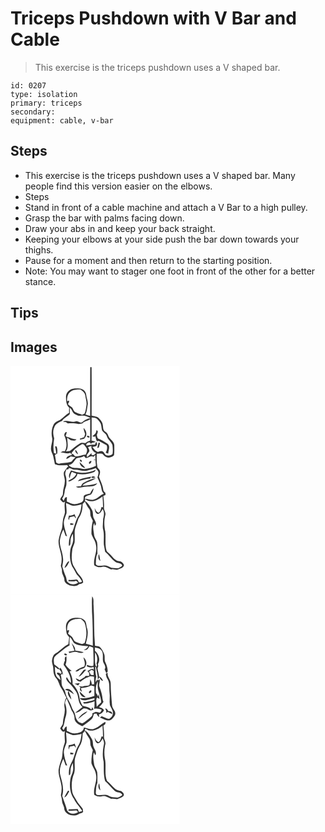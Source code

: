 # Triceps Pushdown with V Bar and Cable
> This exercise is the triceps pushdown uses a V shaped bar.

``` 
id: 0207 
type: isolation 
primary: triceps 
secondary:  
equipment: cable, v-bar 
``` 

## Steps

 - This exercise is the triceps pushdown uses a V shaped bar. Many people find this version easier on the elbows.
 - Steps
 - Stand in front of a cable machine and attach a V Bar to a high pulley.
 - Grasp the bar with palms facing down.
 - Draw your abs in and keep your back straight.
 - Keeping your elbows at your side push the bar down towards your thighs.
 - Pause for a moment and then return to the starting position.
 - Note: You may want to stager one foot in front of the other for a better stance.

## Tips


## Images

<svg width="203pt" height="275pt" viewBox="0 0 203 275" xmlns="http://www.w3.org/2000/svg">
  <g fill="#FFF">
    <path d="M0 0h203v275H0V0m95.67 1.76c-.13 19.45.03 38.89-.08 58.34-1.91-.43-3.79-.98-5.63-1.64 1.91-3.49 1.9-7.57 2.67-11.39.89-4.2-1.49-8.08-1.76-12.21-.23-4.04-3.98-7.3-7.92-7.49-2.61-.21-5.26-.3-7.85.18-4.46.77-8.36 4.77-8.52 9.38.1 4.67.02 9.99 3.82 13.37-.12 2.01-.15 4.03-.08 6.05-3.98 2.29-7 5.8-10.66 8.5-2.98 1.45-6.31 2.69-7.96 5.81-2.37 4.74-2.91 10.33-1.85 15.5 1.21 4.7-1.55 9.16-1.29 13.87-.05 2.93 1.93 5.35 2.62 8.12.79 3.31 1.4 6.67 2.07 10.02 4.67 2.05 9.91 1.04 14.85 1.07.51.84 1.02 1.69 1.54 2.54-.31-.12-.92-.37-1.22-.49-1.26 2.11-2.83 4.02-4.19 6.06-1.09 3.23.77 6.45.92 9.68.49 5.49-2.22 10.57-2.25 16.02.4 3.1-2.97 4.66-3.2 7.56 1.81 1.39 3.5 5.33 5.78 2.1-1.18 4.34-.26 8.8-.13 13.19-.52 3.45-2.3 6.58-2.53 10.1-.72 3.91-.2 8.07-1.87 11.77-1.38 3.84-2.64 7.78-3.24 11.83-.46 6.32 2.4 12.21 3.3 18.36.72 4.09.38 8.3-.63 12.31.56 1.87 1.41 3.7 1.39 5.69-.44 4.01 2.99 7.05 2.9 11.01-.09 3.6 3.71 5.29 6.4 6.75 3.7.72 8.65 1.53 11.4-1.74 1.89.29 3.45-.52 4.73-1.85-.07-3.76-2.53-6.79-5.01-9.36-2.44-2.44-3.47-5.86-5.44-8.63-4.15-5.81-3.49-13.43-2.76-20.15.14-3.53 2.16-6.56 2.93-9.93.42-4.34-.04-8.71.09-13.05.34-5.44 3.06-10.29 4.47-15.46 3.83-5.05 5.14-11.45 5.09-17.69.91-.99 1.82-1.99 2.73-3 1.28 3.12 3.02 6 4.94 8.75 2.13 2.62 1.17 6.17 2.01 9.2.71 1.8 1.7 3.47 2.59 5.19-1.34 5.2-1.84 10.6-1.66 15.96 1.37 4.48 4.77 8.15 5.32 12.92 2.17 8.34-3.52 16.15-1.99 24.53 2.75 2.2 6.31 2.83 9.7 1.9 3.95-1.02 7.31 1.83 10.76 3.26 2.78-1.2 5.69 1.33 8.38-.19 2.29-1.25 5.73-1.52 6.61-4.39.71-1.36-.88-2.47-1.54-3.49-1.82-2.58-5.5-1.26-7.73-3.23-3.46-2.14-5.43-5.87-8.6-8.33-1.02-.96-2.49-1.66-2.83-3.12-2.22-7.45-.65-15.3-1.5-22.91-1.46-6.51-1.66-13.41.07-19.87.92-3.22-2.05-5.89-1.62-9.08.3-4.59-.18-9.18-.81-13.72.65-.31 1.96-.92 2.62-1.22-.04-.63-.1-1.88-.14-2.51-1.22-1.07-2.55-2.27-2.61-4.02-.53-5.46-3.5-10.22-5.11-15.39.61-2.32 1.83-4.65 1.06-7.1-.3-1.83-2.35-2.61-2.93-4.31-.95-5.38-1.08-10.86-.7-16.3 2.69.7 6.16-1.24 7.96 1.68 3.12 4.05 9.45 4.14 12.71.24.47-3.77.32-7.59.31-11.38.24-3.64-2.86-6.08-5.03-8.53-2.42-2.37-2.37-6.47-5.57-8.17-3.27-1.54-2.61-5.42-3.26-8.34-.36-3.22-2.73-5.66-4.76-7.98-2.14-2.47-5.76-2.04-8.59-3.13 0-19.36.08-38.73-.05-58.09l-1.64.07z"/>
    <path d="M71.46 31.61c3.5-3.12 8.42-3.16 12.84-3.01 2.26 1.74 4.86 3.64 5.34 6.67.51 4.23 2.24 8.4 1.42 12.71-.53 3.25-.83 6.62-2.27 9.62-.69.3-2.08.89-2.77 1.19-2.88-.99-5.88-1.73-8.56-3.21-1.93-1.24-2.24-3.71-3.52-5.44-1.71-1.25-3.51-2.4-4.92-4.02.21-1.29 2.23-3.05.87-4.22-.5.2-1.49.59-1.99.78-.09-3.91.27-8.42 3.56-11.07z"/>
    <path d="M71.08 50.5c3.04 1.59 2.87 5.86 5.98 7.35 2.14 1.12 4.45 2.41 6.95 2.13 4.23-.75 8.59.68 12.09 3.03-3.79.09-6.79 2.31-9.71 4.43-2.75 2.61-5.4-1.91-8.46-.57-4.91 1.56-10.58-2.7-15.02.47.82.06 2.46.19 3.28.25.65.41 1.95 1.22 2.6 1.63 4.38-.28 8.95-.22 13.22.78 1.43-.24 2.86-.48 4.28-.74 2.2-3.15 6.47-2.94 9.34-5.19.04 8.55-.08 17.11.01 25.67-2.12.61-4.14 1.54-5.74 3.09-2.27-.26-4.74-.88-6.8.48-4.41 2.49-8.03 6.12-12.05 9.13-1.13.1-3.39.31-4.53.41 3.61-4.94 1.65-11.08 1.47-16.63 1.47 1.13 2.98 2.2 4.48 3.3 2.32.35 5.08.98 6.72-1.21-4.1.05-7.63-2.09-11.54-2.95-.39-.31-1.19-.92-1.59-1.23.62-1.49 1.36-2.98 1.42-4.62-2.05-.44-3.15 2.66-2.85 4.32 2.64 5.71 3.79 13 .62 18.73-.59.01-1.78.02-2.38.03-1.04.56-2.09 1.1-3.15 1.61 4.04-.53 8.11 2.25 11.96.24l2.34 2.74c-2.78.1-7.28 1.3-6.94 4.83 1.89-.85 3.68-1.93 5.25-3.29 1.96.21 3.88.7 5.81 1.13-1.78 1.33-3.39 2.89-4.49 4.84-4.57 2.29-9.77 1.3-14.59 2.64-1.63.65-3.02-.31-4.28-1.22-.38-3.05-.96-6.06-1.45-9.09.88-.6 1.8-1.11 2.74-1.61.29-2.93.42-5.94-.85-8.68-.43.01-1.28.01-1.71.01.61 2.95 1.23 5.9 1.38 8.92l-2.67-.88c-1.24-5.84-.7-11.94.2-17.79-1.19-4.21-1.89-8.8.07-12.93 1.21-4.35 5.63-6.31 9.42-7.92 2.11-3.69 6.58-5.02 9.25-8.25.09-2.46.04-4.93-.08-7.39m18.47 31.52c-.4 1.24-.77 2.48-1.12 3.73-1.68.78-3.45 1.32-5.23 1.8.05.28.14.84.19 1.12 2.24-.41 5.18-.25 6.24-2.73 2.75-3.53 1.19-8.55-1.94-11.25.11 2.55 1.17 4.91 1.86 7.33m2.39 2.16c-.83 1.42 1.7 2.55 2.73 1.72.76-1.38-1.72-2.5-2.73-1.72z"/>
    <path d="M97.4 62.05c2.24.47 4.94.11 6.68 1.88 1.67 1.65 3.2 3.51 4.21 5.65.94 2.67.84 5.58 1.71 8.26 1.34 1.77 3.24 3.01 4.64 4.73 1.18 1.85 1.5 4.16 2.97 5.83 1.68 2.14 3.66 4.15 4.7 6.7.44 3.49.68 7.1.14 10.59-1.91 2.31-5.4 2.49-8.05 1.5-1.64-.96-1.87-3.23-3.53-4.19-1.89-1.3-4.11-.15-5.99.5-3.15-.77-4.53-3.84-6.68-5.92 2.23-.72 5.89-.28 5.68-3.63l-.76-2.72c-.9.99-1.51 2.2-1.65 3.55-3.49-.39-6.89.23-10.23 1.02-1.58-2.56 4.17-5.67 5.08-2.11.41-.33 1.21-.99 1.62-1.32 1.5-.13 2.98-.52 4.27-1.33a258.2 258.2 0 0 1-4.98-1.16c.3-9.27.06-18.55.17-27.83m5.63 15.47c.08 3.09-2.14 5.54-4.83 6.77 1.17.4 2.53 1.68 3.57 0 .56 2.11.78 4.41 2.03 6.28l2.05-.42c3.24 1.68 6.52 3.34 9.6 5.28 1.03 2.7.34 6.3-1.17 8.78.93.57 1.99.83 3.05 1.08.15-3.91 3.11-9.71-1.51-12.12-3.32-1.63-6.15-4.17-9.69-5.34-2.24-.47-2.02-3.17-2.54-4.87.7-1.72 2.49-5.24-.56-5.44m2.64 14.8c-.52 2.12-1.08 4.23-1.51 6.37.47-.15 1.4-.47 1.86-.62.5-1.81.99-3.61 1.48-5.42-.46-.08-1.37-.25-1.83-.33zM72.98 105.3c3.16-5 8.02-8.53 13.13-11.31 2.2.01 3.35 2.51 4.59 4.04 2.17 2.57.81 6.02-.4 8.67-4.6-.52-8.52 3.24-13.2 1.59-1.03-1.4-2.22-2.86-4.12-2.99m4.99-4.38c-.97 2.34 1.26 4.34 3.13 5.34-.5-2.06-1.66-3.85-3.13-5.34z"/>
    <path d="M92.98 97.73c1.36-.54 2.73-1.06 4.11-1.57-.5 3.87 2.17 7.04 5.55 8.53-1.4 1.65-2.89 3.44-5.32 2.37-.02-.54-.07-1.62-.1-2.15-1.87 1.54-3.29 3.57-5.4 4.83-.1-.9-.21-1.8-.32-2.69 1.04-1.31 2.13-2.58 2.96-4.04.71-1.92-.74-3.63-1.48-5.28z"/>
    <path d="M79.29 111.05c2.97-.82 6.21-.78 8.86-2.64.71.8 1.43 1.6 2.14 2.4 3.34.16 5.97-3.78 9.17-1.49.56-.59 1.69-1.76 2.25-2.34.07 1.99.16 3.97.28 5.96-.43-.09-1.29-.26-1.72-.35-.02.22-.04.64-.05.85.42-.08 1.26-.23 1.68-.31.19 2.26.39 4.53.61 6.79-4.09 2.51-8.89 3.1-13.5 3.99-3.4.08-6.63-1.4-10.05-1.26-3.36.17-7.18-.75-9.21-3.64 4.86-.14 6.59-5.04 9.54-7.96m4.06 1.9c-.48 1.11 1.1 2.86 2.2 2.12.4-1.11-1.06-2.92-2.2-2.12m11.55 4.81c1.24-.49 2.53-2.15 2.1-3.51-1.7-.83-4.2 2.75-2.1 3.51m-11.95-2.07c.21 3.53 3.27 6.96 6.93 7.01-2.11-2.47-4.5-4.82-6.93-7.01z"/>
    <path d="M92.13 125.78c3.37-1.04 6.87-1.65 10.15-3 1.26 1.93 3.75 3.53 3.27 6.16-.2 1.75-.78 3.42-1.25 5.12 2.01 4.55 4.46 9.05 4.99 14.08.2 2.13 1.36 3.93 2.73 5.5-4.44 1.53-7.28 5.79-11.94 6.89-3.68 1.36-7.23-1.12-10.93-.97.36-4.02 4.7-3.65 7.42-4.99 1.82-2.13 2.76-4.86 3.22-7.59-1.95 1.69-3.18 3.97-4.16 6.32-2.58.68-5.66.76-7.62 2.75-.48 2.17.15 4.7-1.21 6.6-2.29 2.29-5.68 2.84-8.74 3.31-3.8.54-7.14-1.66-10.49-3.04.04-1.72.09-3.44.13-5.16-2.68-.31-2.84 2.71-3.93 4.41-.6-.9-1.2-1.79-1.79-2.69 2.12-2.78 2.83-6.23 3.14-9.64.24-2.71 2.05-5.04 2-7.79.02-3.4.22-6.9-.96-10.15-1.14-2.56.1-5.2 1.04-7.58l2.12-.08c.18-.36.53-1.07.71-1.43 2.49-.38 4.33 2.16 6.88 1.9 5.13-.16 10.11 2.46 15.22 1.07m-6.21 2.71c-4.6.11-8.89-1.73-13.28-2.81-1.35 2.88-3.75 6.36-1.56 9.43.39-2.75 1.15-5.42 2.48-7.87 1.86.67 3.74 1.34 5.51 2.25-1.82 4.4-6.1 6.55-10.05 8.65.78.64 1.61.76 2.47.35 3.83-1.7 8.15-4.07 8.77-8.69 6.55 1.24 13.39.42 19.57-2.02 1.39-.5 1.92-2.01 2.76-3.08-5.12 2.62-10.95 3.77-16.67 3.79m-2.63 7.9c-1.08.29-1.65 1.31-2.31 2.1 4.92-.95 9.69-2.99 14.72-3.15.27-.54.81-1.61 1.07-2.15-4.57.7-9.12 1.63-13.48 3.2m13.82-2.19c1.42.6 3.22.53 4.58-.22-.43-1.43-4.79-1.73-4.58.22m-9.64 6.45c-1.52.78-2.08 2.46-2.86 3.86-2.04.15-4.07.34-6.1.61 3.61 2.72 8.35-.21 12.43.01 4.45-.51 10.54.42 13.16-4.12-5.67 2.08-11.92 2.79-17.84 2.77 4.04-4.89 11.6-4.83 16.22-9.02-5.32.96-10.42 3.07-15.01 5.89z"/>
    <path d="M89.58 159.96c6.41 5.53 15.29 1.47 20.83-3.27.39 4.39.6 8.79.64 13.2-.46-.1-1.37-.31-1.83-.42-.73 2.41-1.08 5.44-3.38 6.9-2.76-.52-3.73-3.37-4.87-5.55.41 2.44.61 5.7 3.2 6.89 3.44.52 4.97-3.26 6.34-5.67 2.45 3.61 1.74 7.91.59 11.82.23 4.41-1.11 8.88.18 13.22 1.43 5.91.26 12.03.79 18.02.44 2.71 1.08 5.38 1.47 8.09 4.48 3.61 7.5 8.74 12.17 12.08 2.5 2.07 7.7.71 8.31 4.67-1.34 1.37-3.14 2.26-4.89 3.01-2.68.07-5.34-.45-8.02-.56-3.14-1.38-6.24-3.32-9.85-2.62-2.9-.15-7.15 1.54-8.88-1.64.35-4.28-.1-8.93 1.98-12.83-.29-4.44.32-8.92-.44-13.32-.64-3.2-3.32-5.62-3.59-8.92-.39-4.77-2.39-9.91.27-14.39l.51 3.29c3.27-2.17.34-5.72-.74-8.25-2.17-3.44-.58-7.9-2.86-11.28-2.27-3.63-4.16-7.78-8.04-9.97l.11-2.5M106 225.9c-.92 2.89-1 6.54 1.95 8.29-1.08-2.67-.53-5.79-1.95-8.29zM66.62 164.76c2.83.81 5.29 2.6 8.18 3.18 3.56.3 7.04-.72 10.47-1.54-.46 4.34-1.08 8.8-3.02 12.76-3.96 5.79-5.1 12.87-7.66 19.3-3.32 5.26-5.16 11.48-4.45 17.73 2.31-.63 1.53-3.43 1.85-5.19-.13-3.39 1.07-6.64 2.9-9.43.16 2.79.52 5.61.27 8.41-.32 3.93-2.98 7.19-3.37 11.11-.82 6.64-.7 13.76 2.26 19.9 2.04 3.03 3.64 6.33 5.52 9.45 2.42 2.53 4.73 5.23 6.24 8.42-.76 1.35-2.37 1.01-3.66 1.2-.78-1.32-1.13-3.59-3.07-3.61-3.03.49-6.09.81-9.16.49l-.61 1.7c2.79-.45 5.6.72 8.36-.21 1.6-.76 2.52.79 3.36 1.89-3.41 2.86-8.77 2.75-11.98-.37-2.21-1.7-1.52-4.8-2.64-7.07-1.81-3.84-2.97-7.93-4.24-11.97.37-3.3 1.38-6.57.85-9.93-.33-7.18-4.19-13.82-3.87-21.05.79-4.6 1.89-9.31 4.32-13.34.9 2.47 1.76 4.95 2.6 7.44l1.76.76c-1.42-5.57-3.81-11.02-3.82-16.85.28-3.87 2.09-7.34 3.24-10.97.32-4.08-.42-8.14-.63-12.21m3.41 15.08c-.09 1.69-1.32 3.86.27 5.21.16-.79.46-2.35.61-3.14 1.89-.44 3.75-.94 5.64-1.34.43 1.17 1.18 2.03 2.25 2.59-.56-1.73-1.24-3.41-1.9-5.1-2.09 1.25-4.45 1.81-6.87 1.78m1.82 11.26c.82-.03 2.46-.1 3.28-.14.12-.36.38-1.08.51-1.44-1.31-.21-2.62-.43-3.93-.63.04.74.08 1.47.14 2.21m-7.05 51.46c3.38-1.31 4.15-5.1 5.97-7.85-.42.07-1.26.2-1.68.26-1.89 2.15-3.39 4.85-4.29 7.59z"/>
  </g>
  <g fill="#333">
    <path d="M95.67 1.76l1.64-.07c.13 19.36.05 38.73.05 58.09 2.83 1.09 6.45.66 8.59 3.13 2.03 2.32 4.4 4.76 4.76 7.98.65 2.92-.01 6.8 3.26 8.34 3.2 1.7 3.15 5.8 5.57 8.17 2.17 2.45 5.27 4.89 5.03 8.53.01 3.79.16 7.61-.31 11.38-3.26 3.9-9.59 3.81-12.71-.24-1.8-2.92-5.27-.98-7.96-1.68-.38 5.44-.25 10.92.7 16.3.58 1.7 2.63 2.48 2.93 4.31.77 2.45-.45 4.78-1.06 7.1 1.61 5.17 4.58 9.93 5.11 15.39.06 1.75 1.39 2.95 2.61 4.02.04.63.1 1.88.14 2.51-.66.3-1.97.91-2.62 1.22.63 4.54 1.11 9.13.81 13.72-.43 3.19 2.54 5.86 1.62 9.08-1.73 6.46-1.53 13.36-.07 19.87.85 7.61-.72 15.46 1.5 22.91.34 1.46 1.81 2.16 2.83 3.12 3.17 2.46 5.14 6.19 8.6 8.33 2.23 1.97 5.91.65 7.73 3.23.66 1.02 2.25 2.13 1.54 3.49-.88 2.87-4.32 3.14-6.61 4.39-2.69 1.52-5.6-1.01-8.38.19-3.45-1.43-6.81-4.28-10.76-3.26-3.39.93-6.95.3-9.7-1.9-1.53-8.38 4.16-16.19 1.99-24.53-.55-4.77-3.95-8.44-5.32-12.92-.18-5.36.32-10.76 1.66-15.96-.89-1.72-1.88-3.39-2.59-5.19-.84-3.03.12-6.58-2.01-9.2-1.92-2.75-3.66-5.63-4.94-8.75-.91 1.01-1.82 2.01-2.73 3 .05 6.24-1.26 12.64-5.09 17.69-1.41 5.17-4.13 10.02-4.47 15.46-.13 4.34.33 8.71-.09 13.05-.77 3.37-2.79 6.4-2.93 9.93-.73 6.72-1.39 14.34 2.76 20.15 1.97 2.77 3 6.19 5.44 8.63 2.48 2.57 4.94 5.6 5.01 9.36-1.28 1.33-2.84 2.14-4.73 1.85-2.75 3.27-7.7 2.46-11.4 1.74-2.69-1.46-6.49-3.15-6.4-6.75.09-3.96-3.34-7-2.9-11.01.02-1.99-.83-3.82-1.39-5.69 1.01-4.01 1.35-8.22.63-12.31-.9-6.15-3.76-12.04-3.3-18.36.6-4.05 1.86-7.99 3.24-11.83 1.67-3.7 1.15-7.86 1.87-11.77.23-3.52 2.01-6.65 2.53-10.1-.13-4.39-1.05-8.85.13-13.19-2.28 3.23-3.97-.71-5.78-2.1.23-2.9 3.6-4.46 3.2-7.56.03-5.45 2.74-10.53 2.25-16.02-.15-3.23-2.01-6.45-.92-9.68 1.36-2.04 2.93-3.95 4.19-6.06.3.12.91.37 1.22.49-.52-.85-1.03-1.7-1.54-2.54-4.94-.03-10.18.98-14.85-1.07-.67-3.35-1.28-6.71-2.07-10.02-.69-2.77-2.67-5.19-2.62-8.12-.26-4.71 2.5-9.17 1.29-13.87-1.06-5.17-.52-10.76 1.85-15.5 1.65-3.12 4.98-4.36 7.96-5.81 3.66-2.7 6.68-6.21 10.66-8.5-.07-2.02-.04-4.04.08-6.05-3.8-3.38-3.72-8.7-3.82-13.37.16-4.61 4.06-8.61 8.52-9.38 2.59-.48 5.24-.39 7.85-.18 3.94.19 7.69 3.45 7.92 7.49.27 4.13 2.65 8.01 1.76 12.21-.77 3.82-.76 7.9-2.67 11.39 1.84.66 3.72 1.21 5.63 1.64.11-19.45-.05-38.89.08-58.34M71.46 31.61c-3.29 2.65-3.65 7.16-3.56 11.07.5-.19 1.49-.58 1.99-.78 1.36 1.17-.66 2.93-.87 4.22 1.41 1.62 3.21 2.77 4.92 4.02 1.28 1.73 1.59 4.2 3.52 5.44 2.68 1.48 5.68 2.22 8.56 3.21.69-.3 2.08-.89 2.77-1.19 1.44-3 1.74-6.37 2.27-9.62.82-4.31-.91-8.48-1.42-12.71-.48-3.03-3.08-4.93-5.34-6.67-4.42-.15-9.34-.11-12.84 3.01m-.38 18.89c.12 2.46.17 4.93.08 7.39-2.67 3.23-7.14 4.56-9.25 8.25-3.79 1.61-8.21 3.57-9.42 7.92-1.96 4.13-1.26 8.72-.07 12.93-.9 5.85-1.44 11.95-.2 17.79l2.67.88c-.15-3.02-.77-5.97-1.38-8.92.43 0 1.28 0 1.71-.01 1.27 2.74 1.14 5.75.85 8.68-.94.5-1.86 1.01-2.74 1.61.49 3.03 1.07 6.04 1.45 9.09 1.26.91 2.65 1.87 4.28 1.22 4.82-1.34 10.02-.35 14.59-2.64 1.1-1.95 2.71-3.51 4.49-4.84-1.93-.43-3.85-.92-5.81-1.13-1.57 1.36-3.36 2.44-5.25 3.29-.34-3.53 4.16-4.73 6.94-4.83l-2.34-2.74c-3.85 2.01-7.92-.77-11.96-.24 1.06-.51 2.11-1.05 3.15-1.61.6-.01 1.79-.02 2.38-.03 3.17-5.73 2.02-13.02-.62-18.73-.3-1.66.8-4.76 2.85-4.32-.06 1.64-.8 3.13-1.42 4.62.4.31 1.2.92 1.59 1.23 3.91.86 7.44 3 11.54 2.95-1.64 2.19-4.4 1.56-6.72 1.21-1.5-1.1-3.01-2.17-4.48-3.3.18 5.55 2.14 11.69-1.47 16.63 1.14-.1 3.4-.31 4.53-.41 4.02-3.01 7.64-6.64 12.05-9.13 2.06-1.36 4.53-.74 6.8-.48 1.6-1.55 3.62-2.48 5.74-3.09-.09-8.56.03-17.12-.01-25.67-2.87 2.25-7.14 2.04-9.34 5.19-1.42.26-2.85.5-4.28.74-4.27-1-8.84-1.06-13.22-.78-.65-.41-1.95-1.22-2.6-1.63-.82-.06-2.46-.19-3.28-.25 4.44-3.17 10.11 1.09 15.02-.47 3.06-1.34 5.71 3.18 8.46.57 2.92-2.12 5.92-4.34 9.71-4.43-3.5-2.35-7.86-3.78-12.09-3.03-2.5.28-4.81-1.01-6.95-2.13-3.11-1.49-2.94-5.76-5.98-7.35M97.4 62.05c-.11 9.28.13 18.56-.17 27.83 1.65.4 3.31.79 4.98 1.16-1.29.81-2.77 1.2-4.27 1.33-.41.33-1.21.99-1.62 1.32-.91-3.56-6.66-.45-5.08 2.11 3.34-.79 6.74-1.41 10.23-1.02.14-1.35.75-2.56 1.65-3.55l.76 2.72c.21 3.35-3.45 2.91-5.68 3.63 2.15 2.08 3.53 5.15 6.68 5.92 1.88-.65 4.1-1.8 5.99-.5 1.66.96 1.89 3.23 3.53 4.19 2.65.99 6.14.81 8.05-1.5.54-3.49.3-7.1-.14-10.59-1.04-2.55-3.02-4.56-4.7-6.7-1.47-1.67-1.79-3.98-2.97-5.83-1.4-1.72-3.3-2.96-4.64-4.73-.87-2.68-.77-5.59-1.71-8.26-1.01-2.14-2.54-4-4.21-5.65-1.74-1.77-4.44-1.41-6.68-1.88M72.98 105.3c1.9.13 3.09 1.59 4.12 2.99 4.68 1.65 8.6-2.11 13.2-1.59 1.21-2.65 2.57-6.1.4-8.67-1.24-1.53-2.39-4.03-4.59-4.04-5.11 2.78-9.97 6.31-13.13 11.31m20-7.57c.74 1.65 2.19 3.36 1.48 5.28-.83 1.46-1.92 2.73-2.96 4.04.11.89.22 1.79.32 2.69 2.11-1.26 3.53-3.29 5.4-4.83.03.53.08 1.61.1 2.15 2.43 1.07 3.92-.72 5.32-2.37-3.38-1.49-6.05-4.66-5.55-8.53-1.38.51-2.75 1.03-4.11 1.57m-13.69 13.32c-2.95 2.92-4.68 7.82-9.54 7.96 2.03 2.89 5.85 3.81 9.21 3.64 3.42-.14 6.65 1.34 10.05 1.26 4.61-.89 9.41-1.48 13.5-3.99-.22-2.26-.42-4.53-.61-6.79-.42.08-1.26.23-1.68.31.01-.21.03-.63.05-.85.43.09 1.29.26 1.72.35-.12-1.99-.21-3.97-.28-5.96-.56.58-1.69 1.75-2.25 2.34-3.2-2.29-5.83 1.65-9.17 1.49-.71-.8-1.43-1.6-2.14-2.4-2.65 1.86-5.89 1.82-8.86 2.64m12.84 14.73c-5.11 1.39-10.09-1.23-15.22-1.07-2.55.26-4.39-2.28-6.88-1.9-.18.36-.53 1.07-.71 1.43l-2.12.08c-.94 2.38-2.18 5.02-1.04 7.58 1.18 3.25.98 6.75.96 10.15.05 2.75-1.76 5.08-2 7.79-.31 3.41-1.02 6.86-3.14 9.64.59.9 1.19 1.79 1.79 2.69 1.09-1.7 1.25-4.72 3.93-4.41-.04 1.72-.09 3.44-.13 5.16 3.35 1.38 6.69 3.58 10.49 3.04 3.06-.47 6.45-1.02 8.74-3.31 1.36-1.9.73-4.43 1.21-6.6 1.96-1.99 5.04-2.07 7.62-2.75.98-2.35 2.21-4.63 4.16-6.32-.46 2.73-1.4 5.46-3.22 7.59-2.72 1.34-7.06.97-7.42 4.99 3.7-.15 7.25 2.33 10.93.97 4.66-1.1 7.5-5.36 11.94-6.89-1.37-1.57-2.53-3.37-2.73-5.5-.53-5.03-2.98-9.53-4.99-14.08.47-1.7 1.05-3.37 1.25-5.12.48-2.63-2.01-4.23-3.27-6.16-3.28 1.35-6.78 1.96-10.15 3m-2.55 34.18l-.11 2.5c3.88 2.19 5.77 6.34 8.04 9.97 2.28 3.38.69 7.84 2.86 11.28 1.08 2.53 4.01 6.08.74 8.25l-.51-3.29c-2.66 4.48-.66 9.62-.27 14.39.27 3.3 2.95 5.72 3.59 8.92.76 4.4.15 8.88.44 13.32-2.08 3.9-1.63 8.55-1.98 12.83 1.73 3.18 5.98 1.49 8.88 1.64 3.61-.7 6.71 1.24 9.85 2.62 2.68.11 5.34.63 8.02.56 1.75-.75 3.55-1.64 4.89-3.01-.61-3.96-5.81-2.6-8.31-4.67-4.67-3.34-7.69-8.47-12.17-12.08-.39-2.71-1.03-5.38-1.47-8.09-.53-5.99.64-12.11-.79-18.02-1.29-4.34.05-8.81-.18-13.22 1.15-3.91 1.86-8.21-.59-11.82-1.37 2.41-2.9 6.19-6.34 5.67-2.59-1.19-2.79-4.45-3.2-6.89 1.14 2.18 2.11 5.03 4.87 5.55 2.3-1.46 2.65-4.49 3.38-6.9.46.11 1.37.32 1.83.42-.04-4.41-.25-8.81-.64-13.2-5.54 4.74-14.42 8.8-20.83 3.27m-22.96 4.8c.21 4.07.95 8.13.63 12.21-1.15 3.63-2.96 7.1-3.24 10.97.01 5.83 2.4 11.28 3.82 16.85l-1.76-.76c-.84-2.49-1.7-4.97-2.6-7.44-2.43 4.03-3.53 8.74-4.32 13.34-.32 7.23 3.54 13.87 3.87 21.05.53 3.36-.48 6.63-.85 9.93 1.27 4.04 2.43 8.13 4.24 11.97 1.12 2.27.43 5.37 2.64 7.07 3.21 3.12 8.57 3.23 11.98.37-.84-1.1-1.76-2.65-3.36-1.89-2.76.93-5.57-.24-8.36.21l.61-1.7c3.07.32 6.13 0 9.16-.49 1.94.02 2.29 2.29 3.07 3.61 1.29-.19 2.9.15 3.66-1.2-1.51-3.19-3.82-5.89-6.24-8.42-1.88-3.12-3.48-6.42-5.52-9.45-2.96-6.14-3.08-13.26-2.26-19.9.39-3.92 3.05-7.18 3.37-11.11.25-2.8-.11-5.62-.27-8.41-1.83 2.79-3.03 6.04-2.9 9.43-.32 1.76.46 4.56-1.85 5.19-.71-6.25 1.13-12.47 4.45-17.73 2.56-6.43 3.7-13.51 7.66-19.3 1.94-3.96 2.56-8.42 3.02-12.76-3.43.82-6.91 1.84-10.47 1.54-2.89-.58-5.35-2.37-8.18-3.18z"/>
    <path d="M89.55 82.02c-.69-2.42-1.75-4.78-1.86-7.33 3.13 2.7 4.69 7.72 1.94 11.25-1.06 2.48-4 2.32-6.24 2.73-.05-.28-.14-.84-.19-1.12 1.78-.48 3.55-1.02 5.23-1.8.35-1.25.72-2.49 1.12-3.73zM103.03 77.52c3.05.2 1.26 3.72.56 5.44.52 1.7.3 4.4 2.54 4.87 3.54 1.17 6.37 3.71 9.69 5.34 4.62 2.41 1.66 8.21 1.51 12.12-1.06-.25-2.12-.51-3.05-1.08 1.51-2.48 2.2-6.08 1.17-8.78-3.08-1.94-6.36-3.6-9.6-5.28l-2.05.42c-1.25-1.87-1.47-4.17-2.03-6.28-1.04 1.68-2.4.4-3.57 0 2.69-1.23 4.91-3.68 4.83-6.77zM91.94 84.18c1.01-.78 3.49.34 2.73 1.72-1.03.83-3.56-.3-2.73-1.72z"/>
    <path d="M105.67 92.32c.46.08 1.37.25 1.83.33-.49 1.81-.98 3.61-1.48 5.42-.46.15-1.39.47-1.86.62.43-2.14.99-4.25 1.51-6.37zM77.97 100.92c1.47 1.49 2.63 3.28 3.13 5.34-1.87-1-4.1-3-3.13-5.34zM83.35 112.95c1.14-.8 2.6 1.01 2.2 2.12-1.1.74-2.68-1.01-2.2-2.12zM94.9 117.76c-2.1-.76.4-4.34 2.1-3.51.43 1.36-.86 3.02-2.1 3.51zM82.95 115.69c2.43 2.19 4.82 4.54 6.93 7.01-3.66-.05-6.72-3.48-6.93-7.01zM85.92 128.49c5.72-.02 11.55-1.17 16.67-3.79-.84 1.07-1.37 2.58-2.76 3.08-6.18 2.44-13.02 3.26-19.57 2.02-.62 4.62-4.94 6.99-8.77 8.69-.86.41-1.69.29-2.47-.35 3.95-2.1 8.23-4.25 10.05-8.65-1.77-.91-3.65-1.58-5.51-2.25-1.33 2.45-2.09 5.12-2.48 7.87-2.19-3.07.21-6.55 1.56-9.43 4.39 1.08 8.68 2.92 13.28 2.81zM83.29 136.39c4.36-1.57 8.91-2.5 13.48-3.2-.26.54-.8 1.61-1.07 2.15-5.03.16-9.8 2.2-14.72 3.15.66-.79 1.23-1.81 2.31-2.1zM97.11 134.2c-.21-1.95 4.15-1.65 4.58-.22-1.36.75-3.16.82-4.58.22zM87.47 140.65c4.59-2.82 9.69-4.93 15.01-5.89-4.62 4.19-12.18 4.13-16.22 9.02 5.92.02 12.17-.69 17.84-2.77-2.62 4.54-8.71 3.61-13.16 4.12-4.08-.22-8.82 2.71-12.43-.01 2.03-.27 4.06-.46 6.1-.61.78-1.4 1.34-3.08 2.86-3.86zM70.03 179.84c2.42.03 4.78-.53 6.87-1.78.66 1.69 1.34 3.37 1.9 5.1-1.07-.56-1.82-1.42-2.25-2.59-1.89.4-3.75.9-5.64 1.34-.15.79-.45 2.35-.61 3.14-1.59-1.35-.36-3.52-.27-5.21zM71.85 191.1c-.06-.74-.1-1.47-.14-2.21 1.31.2 2.62.42 3.93.63-.13.36-.39 1.08-.51 1.44-.82.04-2.46.11-3.28.14zM106 225.9c1.42 2.5.87 5.62 1.95 8.29-2.95-1.75-2.87-5.4-1.95-8.29zM64.8 242.56c.9-2.74 2.4-5.44 4.29-7.59.42-.06 1.26-.19 1.68-.26-1.82 2.75-2.59 6.54-5.97 7.85z"/>
  </g>
</svg>

<svg width="203pt" height="275pt" viewBox="0 0 203 275" xmlns="http://www.w3.org/2000/svg">
  <g fill="#FFF">
    <path d="M0 0h203v275H0V0m98 1.46c-.67 6.16-.17 12.36-.19 18.54.93 13.59.94 27.21.97 40.82-2.72-1.02-5.5-1.9-8.36-2.47 1.36-6.23 3.58-12.83 1.33-19.11-.96-3-.49-6.66-2.91-9.02-1.7-1.94-4.26-2.96-6.81-2.93-4.54-.4-9.83-.1-12.97 3.69-3.69 3.8-2.39 9.46-1.84 14.15.25 2.15 2.06 3.59 3.25 5.25-.35 2.81-.67 5.62-1.04 8.42-5.78 2.82-9.91 7.86-15.33 11.19-2.91 1.6-3.61 5.01-4.22 7.99-.69 3.44 1.44 6.59 1.46 9.99.09 4.04.52 8.38 3.33 11.54 3.33 3.47 3.69 8.58 6.48 12.4 2.47 3.41 3.53 7.56 5.87 11.05-2.19 3.62-2.87 7.88-2.13 12.03 1.2 6.18-1.79 11.98-2.02 18.08.19 2.81-2.39 4.54-3.21 7.01 1.43 1.7 3.13 5.5 5.63 3-.82 4.28-.11 8.59.02 12.88-.48 3.08-1.93 5.91-2.34 9.01-.67 3.55-.55 7.21-1.34 10.75-1.53 4.52-3.27 9.05-3.91 13.81-.5 6.35 2.37 12.27 3.28 18.44.75 4.09.24 8.27-.55 12.31.64 2.24 1.33 4.5 1.4 6.86.06 2.88 2.02 5.24 2.52 8.03-.05 8.64 12.14 11.72 18.22 7.12 1.67-.29 3.22-.94 4.59-1.93-.17-1.28-.33-2.55-.49-3.82-2.35-3.68-5.71-6.62-7.69-10.54-1.68-3.34-4.36-6.26-4.91-10.08-1.3-7.43-.64-15.33 2.38-22.28 1.71-6.42-.72-13.33 1.53-19.7 1.6-4.59 2.7-9.46 5.42-13.56 2.61-4.34 2.95-9.58 3.24-14.52.86-.97 1.71-1.94 2.57-2.92a63.73 63.73 0 0 0 5 8.71c1.9 2.45 1.35 5.7 1.86 8.56.61 2.07 1.79 3.9 2.71 5.84a58.424 58.424 0 0 0-1.66 15.8c1.36 4.48 4.7 8.18 5.33 12.92 2.19 8.42-3.5 16.32-1.98 24.78 1.48.76 2.93 1.67 4.57 2.06 2.94.5 5.88-.92 8.8-.29 2.41.81 4.63 2.1 6.95 3.13 2.42-.36 4.79.35 7.2.42 2.48-1.03 5.34-1.7 7.29-3.59 2.15-2.29-.64-4.76-2.47-6.12-2.56-.63-5.37-.84-7.37-2.78-3.32-3.03-6.08-6.63-9.61-9.44-3.62-8.58-.46-18.25-2.67-27.15-.85-5.52-.73-11.29.63-16.72.86-3.2-1.91-5.94-1.55-9.12.16-4.47-.18-8.94-.79-13.36 1.77-.91 3.23-2.36 2.2-4.47-5.03 2.73-8.99 7.41-14.73 8.71-3.71.38-7.25-1.2-10.82-1.95-.43 5.6-6.62 6.87-11.2 7.14-3.37.01-6.32-1.87-9.35-3.09-.07-1.82-.13-3.64-.18-5.46-2.21.53-2.57 2.99-3.66 4.62-.57-.81-1.14-1.63-1.71-2.44 2.59-3.57 2.69-8.03 3.71-12.14 2.11-5.26 1.89-11.29.1-16.61-1.18-2.48.81-4.79 1.63-7.01 1.69 5.03 4.22 9.71 5.98 14.71 2.1 3.02 3.73 6.56 3.39 10.33 1.14 4.55 5.47 6.57 9.3 8.47 3.76-2.62 7.53-5.28 10.9-8.4 2.13-1.59 2.16-4.46 3.26-6.7 1.01-.07 2.01-.14 3.01-.2.57 1.82 1.63 3.25 3.2 4.29l-.4-3.23c2.71-.58 4.92-2.54 6.07-5.02-1.06-2.27-3.83-2.85-5.92-3.79 2.15-1.73 3.83-3.94 5.33-6.24-1.32-2.59-1.16-5.56-1.82-8.32-.59-3.46-1.86-6.73-3.08-10-1.07-2.77 1.14-5.75.13-8.47l-.74-.08-1.03 1.41c-.18-.35-.55-1.04-.74-1.38-.72 1.04-1.45 2.08-2.18 3.11.07-2.17.16-4.37.87-6.45-1.09-3.8-1.07-7.8-1.34-11.71h.94c.56 5.1 2.56 10 2.06 15.2.47-.58 1.39-1.74 1.86-2.32-.23-3.98-1.74-7.74-2.1-11.69 1.33-1.38.89-3.12.56-4.78 3.27-5.24.88-11.97-3.61-15.68-.05-1.4-.08-2.81-.12-4.21 2.26.56 4.85.58 6.58 2.38 4.78 3.5 2.16 10.06 3.33 14.99 1.15 2.93 3.99 5.88 1.77 9.05.66 1.54 1.37 3.06 2.06 4.59.57-.68 1.14-1.35 1.71-2.03-.1-3.75-.96-7.4-2.67-10.73-1.82-3.25-.25-7.16-1.66-10.52a28.175 28.175 0 0 0-4.57-7.61c-1.44-2-4.29-1.32-6.36-2.05-1.55-16.23-.65-32.56-1.76-48.81-.42-3.5.79-7.59-1.67-10.54m16.36 92.97c.34 2.13.73 4.3 1.94 6.13 3.16 4.83 1.94 10.79 2.52 16.2.77 5.06-.34 10.2.49 15.26 1.23 3.65 4.55 6.97 3.41 11.1-.38 2.41-2.41 4.06-4.26 5.43-3.23-.05-5.99-2.25-9-3.2-.74.52-1.48 1.04-2.22 1.57 4.13 1.29 8.09 4.58 12.66 3.11 2.42-1.53 4.4-3.9 5.62-6.48 1.41-4.01-3.03-6.87-3.55-10.58-.8-8.98-1.68-17.96-1.72-26.98.06-4.67-4.55-7.91-3.58-12.74-.58.29-1.73.89-2.31 1.18m-8.03 3.08c.79 2.36 2.02 4.92 4.7 5.49-.79-2.4-2.35-4.45-4.7-5.49m8.41 40.49c.09.86.26 2.58.34 3.44.39-.35 1.15-1.05 1.54-1.4 1.75.91 3.51 1.8 5.3 2.63.74-2.96-2.57-3.37-4.57-3.56-1.01-1.1-1.38-3.4-3.46-2.8-1.43-.31.78 1.31.85 1.69z"/>
    <path d="M71.51 31.59c3.5-3.09 8.43-3.09 12.84-3.01 1.58 1.4 3.45 2.63 4.5 4.51 2.83 7.87 3.12 16.64.01 24.49-.97.39-1.94.78-2.91 1.18-2.85-.95-5.78-1.75-8.45-3.14-1.78-1.36-2.35-3.65-3.61-5.41-1.54-1.35-3.25-2.49-4.79-3.85.43-1.46 1.25-2.86 1.2-4.42-.59.14-1.79.41-2.39.55-.05-3.86.31-8.33 3.6-10.9z"/>
    <path d="M71.3 50.34c2.04 1.9 2.96 4.58 4.62 6.76 4.98 3.94 11.6 3.16 17.49 4.31-1.38 2.1-3.35 3.62-5.61 4.66 1.31-.13 2.61-.32 3.9-.56 1.34-1.09 2.07-2.73 3.05-4.11 1.47.55 2.96 1.08 4.44 1.61.2 7.17.82 14.37.3 21.53-2.5 1.39-5.11.2-7.47-.85l-.59 1.69c2.61 1.43 5.49 1.97 8.31.7.05.87.14 2.6.19 3.47-2.98-2.77-4.79 1.16-7.69 1.39 1.77 1.56 2.93 3.59 1.97 5.98l-4.06.09c-.37.42-1.09 1.26-1.46 1.69-1.98.91-3.68 2.28-5.56 3.38-1.62-.7-3.14-1.61-4.74-2.37.75 2.77 3.31 3.65 5.83 4.12 1.84-1.89 4.2-3.07 6.43-4.41 1.7-.57 3.37-1.24 4.98-2.04 1.53.16 3.06.28 4.59.41.08 3.1.32 6.21.04 9.31-.66.03-1.96.08-2.61.11-.19-2.22-1-4.29-1.92-6.29-.26 2.29-.3 4.63-.99 6.84-2.04 1.74-4.96.46-7.27 1.59-1.76.9-3.63.05-5.43-.22.49.44 1.47 1.31 1.96 1.75-1.34 2.11-.56 3.9 1.67 5.07-.35-1.49-.75-2.97-1.18-4.43 4.16-.39 8.67-.88 12.32-3.16 1.28.41 2.56.81 3.85 1.19-.07 3.81.04 7.62.02 11.42-5.57 2.05-11.55 3.46-17.51 2.62 1.72 3.26 5.7 2.84 8.74 2.22 2.97-.82 5.96-1.58 8.96-2.32l-.24 2.36c-4.4 1.32-8.88 2.46-13.49 2.69.23.39.7 1.17.93 1.56 4.45.24 8.72-1.16 12.81-2.74-.04 2.03-.1 4.06-.1 6.09-.17.99-.4 1.96-.44 2.97 3.09-.77 6.12.07 9.04.99-.5 1.33-.89 2.96-2.35 3.57-1.62-.27-3.16-.94-4.81-1-1.43.56-2.81 1.26-4.19 1.92.84 1.49-.12 2.98-1.21 3.9-3.4 2.92-6.87 5.74-10.61 8.22-2.12-.89-4.63-1.42-5.91-3.53-2.04-2.41-2.23-5.66-3.19-8.54-.79-2.91-3.17-5.07-3.85-8.03-1.56-6.04-6.37-10.74-7.38-16.98-.51-2.93-2.75-5.1-3.88-7.77-1.39-4.22-.04-8.78-1.69-12.96.58-.67 1.17-1.34 1.76-2.01l.91 2.1c-.17-3.34-1.06-6.58-3.19-9.21l-.62 1.38c-2.23-1.82-4.41-3.7-6.76-5.36-.33-2.89-.97-5.94.25-8.72 2.72-3.54 6.97-5.41 10.12-8.51 2.37-2.37 5.37-3.92 8.16-5.73-.44-3.27-.14-6.57.36-9.81m1.9 6.79c1.31 3.14 2.51 6.33 3.54 9.57-2.34.38-4.65.84-6.99 1.18.19.41.57 1.22.76 1.62 2.16-.44 4.29-1.07 6.48-1.35 3.67-.54 7.34 2.9 10.68.23-3.3-.77-6.6-1.55-9.98-1.89.33-3.77-2.44-6.55-4.49-9.36m-8.67 13.29c-.57 1.59 3.04 2.78 3.31 1.01-.64-.98-2.23-1.56-3.31-1.01m.72 8.86c-.16.08-.48.24-.65.32-.05 1.64-1.46 3.53-.21 5 4.35 6.07 8.39 13.05 8.21 20.76-2.34-1.88-3.52-4.68-5.15-7.11-.1.91-1.01 1.89-.37 2.81 1.58 3.54 5.06 5.67 7.26 8.78 2.5 3.46 5.68 6.75 6.46 11.1.78 4.76 1.63 10.08 5.64 13.31-3.02 2.33-6.11 4.57-8.95 7.13 3.44-.29 6.27-2.18 8.75-4.43 1.45-1.54 3.61-.69 5.41-.56 2.37 1.84 5.26 2.74 7.99.96-.5-.99-1-1.97-1.55-2.93-.26.74-.78 2.21-1.04 2.94-2.66-3.27-6.98-3.24-10.62-4.59-1.95-3.34-3.51-6.92-3.82-10.82-.84-5.99-4.18-11.15-8.2-15.53.65-5.29-1.2-10.3-3.47-14.98.65-.1 1.94-.31 2.59-.41-2.8-2.21-5.53-4.59-7.48-7.62 1.31-3.17 1.34-6.61 1.05-9.97-2.92.69-1.52 3.81-1.85 5.84m22.25-4.56c.83 3.66 2.64 7.3 1.05 11.04-3.93 1.11-7.61 2.83-10.71 5.52 2.2 1.02 3.93-.37 5.38-1.96 2.51-.86 5.93-1.17 6.83-4.18 2.31-3.4.5-8.13-2.55-10.42m-.12 15.62c-1.92 2.51-3.86 5.02-5.64 7.63 4.14-1.59 6.09-5.69 9.23-8.51-1.23.08-2.81-.4-3.59.88m-10.66 16.05c1.46.68 2.92 1.36 4.38 2.02.7-.95 1.4-1.9 2.09-2.87-2.16.28-4.31.58-6.47.85m-11.29 7.25c1.35.4 2.68.83 4.02 1.27-2.05 3.96 1.53 7.43 3.61 10.47-.44-3.77-2.22-7.17-3.58-10.65 2.32 1.31 4.46 2.91 6.72 4.34-1.86-3.7-6.43-8.68-10.77-5.43m31.02.55c-1.43.17-2.95 2.01-2.11 3.4 1.48.77 3.97-2.76 2.11-3.4m-13.63 1.31c.44 3.36 3.31 7.88 7.25 6.79-2.52-2.16-4.85-4.51-7.25-6.79m-1.88 33.21c2.96-1.92 5.46-4.43 8.4-6.38 1.24-.72 2.09-1.88 2.85-3.06-4.63 1.93-8.64 5.12-11.25 9.44z"/>
    <path d="M101.39 68.59c2.92 3.94 3.52 9.07 1.75 13.64.99 1.23.7 2.78-.33 3.89-2.34-5.51-1.09-11.72-1.42-17.53zM53.35 85.94c1.1.88 2.2 1.76 3.29 2.67l1.96.2c.89 1.32 1.81 2.61 2.76 3.89-.39.68-.78 1.36-1.18 2.04-1.21-1.45-2.68-1.94-4.42-1.49-.36 2.03 2.01 2.42 2.89 3.83.6 1.64 1.08 3.31 1.46 5.02-1.85-1.55-4.17-2.83-5.22-5.12-1.57-3.45-1.5-7.33-1.54-11.04zM94.2 91.78c.94-.71 1.88-1.42 2.81-2.14.7.29 2.09.89 2.79 1.18-.01 1.72-.01 3.45-.03 5.17-.8-.03-2.41-.09-3.21-.13-.72-1.4-1.52-2.75-2.36-4.08zM102.69 117.85c-.7-4.96-.37-9.99 2.07-14.45-.07 2.88-.31 5.78.05 8.65 1.17 5.58 3.86 10.8 4.07 16.58-1.92 1.71-3.75 3.52-5.54 5.37.35-3.69-1.47-7.79.57-11.13 1.04.59 2.04 1.25 3.05 1.9a416.8 416.8 0 0 0-1.18-5.95c-.24.76-.72 2.27-.96 3.02-.39-1.49-.84-3.01-2.13-3.99zM94.4 162.47c5.89 1.02 11.59-2.14 15.99-5.8.41 4.4.6 8.82.62 13.23-.42-.12-1.27-.35-1.69-.47-.84 2.41-1.27 5.27-3.38 6.97-2.84-.55-3.85-3.56-5.19-5.73.66 2.44.79 5.69 3.32 7.03 3.55.61 5.01-3.29 6.56-5.69.73 2.24 2.09 4.53 1.47 6.98-1.52 6.86-1.99 14.08-.32 20.97.44 7.78-.41 15.64 1.78 23.25 4.21 3.54 7.29 8.21 11.54 11.68 2.69 2.43 7.98.99 9.07 5.12-2.21 1.37-4.45 3.5-7.27 2.89-3.01-.28-6.17-.21-8.82-1.89-4.27-2.58-9.33-.34-13.92-1.22-1.7-.4-2-2.3-1.72-3.75.29-3.65.31-7.44 1.84-10.84-.02-4.12.23-8.24-.2-12.34-.45-3.53-3.24-6.24-3.72-9.75-.64-4.78-1.85-9.67-.29-14.42l1.59 3.5c2.41-3.5-.83-6.73-1.9-10.03-1.27-3.05-.3-6.67-2.13-9.54-2.36-3.85-4.41-8.27-8.61-10.47.54-3.9 3.45.11 5.38.32m13.45 71.99c-.51-2.89-.98-5.79-1.38-8.69-1.76 2.93-1.2 6.42 1.38 8.69zM66.67 164.65c2.72 1.08 5.26 2.66 8.13 3.3 3.56.31 7.04-.76 10.48-1.49-.61 4.78-1.2 9.78-3.8 13.96-4.03 6.33-4.6 14.16-8.31 20.65-2.53 4.55-3.66 9.9-2.96 15.08 2.3-.49 1.39-3.38 1.79-5.06-.15-3.46 1.21-6.69 2.8-9.67.21 2.82.6 5.67.34 8.5-.34 3.91-2.87 7.2-3.34 11.08-1.11 8.07-.52 16.95 4.49 23.71 2.35 5.45 7.02 9.29 9.82 14.47-1.31.37-2.63.71-3.96 1.04-.49-1.2-.98-2.39-1.45-3.59-3.57.07-7.13.39-10.7.38-.2.37-.59 1.11-.78 1.48 3.34.42 6.68.24 10.02-.07.47.46 1.43 1.4 1.9 1.87-3.92 3.25-10.69 2.67-13.26-1.93-1.39-5.99-3.99-11.59-5.82-17.45 2.49-7.99.05-16.17-2.07-23.91-2.25-6.95.48-14.18 3.38-20.49.97 2.54 1.89 5.11 2.76 7.7.64.07 1.28.15 1.92.23-1.96-4.98-3.56-10.14-4.02-15.5-.08-4.24 2.04-8.05 3.23-12.01.3-4.1-.42-8.19-.59-12.28m3.25 15.3c-.25 1.79-.46 3.64.03 5.42.26-.87.79-2.61 1.06-3.48 1.72-.41 3.45-.85 5.2-1.16 1.1.68 1.81 1.78 2.62 2.75-.61-1.8-1.22-3.58-1.82-5.37-2.23 1.07-4.63 1.65-7.09 1.84m1.9 11.11c.81-.02 2.45-.05 3.26-.06.15-.37.44-1.12.58-1.49-1.31-.22-2.63-.43-3.94-.64.03.73.06 1.46.1 2.19m-7.22 51.7c3.17-1.4 4.3-4.78 5.97-7.51-.38-.19-1.15-.56-1.53-.74-1.6 2.68-3.31 5.33-4.44 8.25z"/>
  </g>
  <g fill="#333">
    <path d="M98 1.46c2.46 2.95 1.25 7.04 1.67 10.54 1.11 16.25.21 32.58 1.76 48.81 2.07.73 4.92.05 6.36 2.05 1.91 2.27 3.46 4.85 4.57 7.61 1.41 3.36-.16 7.27 1.66 10.52 1.71 3.33 2.57 6.98 2.67 10.73-.57.68-1.14 1.35-1.71 2.03-.69-1.53-1.4-3.05-2.06-4.59 2.22-3.17-.62-6.12-1.77-9.05-1.17-4.93 1.45-11.49-3.33-14.99-1.73-1.8-4.32-1.82-6.58-2.38.04 1.4.07 2.81.12 4.21 4.49 3.71 6.88 10.44 3.61 15.68.33 1.66.77 3.4-.56 4.78.36 3.95 1.87 7.71 2.1 11.69-.47.58-1.39 1.74-1.86 2.32.5-5.2-1.5-10.1-2.06-15.2h-.94c.27 3.91.25 7.91 1.34 11.71-.71 2.08-.8 4.28-.87 6.45.73-1.03 1.46-2.07 2.18-3.11.19.34.56 1.03.74 1.38l1.03-1.41.74.08c1.01 2.72-1.2 5.7-.13 8.47 1.22 3.27 2.49 6.54 3.08 10 .66 2.76.5 5.73 1.82 8.32-1.5 2.3-3.18 4.51-5.33 6.24 2.09.94 4.86 1.52 5.92 3.79-1.15 2.48-3.36 4.44-6.07 5.02l.4 3.23c-1.57-1.04-2.63-2.47-3.2-4.29-1 .06-2 .13-3.01.2-1.1 2.24-1.13 5.11-3.26 6.7-3.37 3.12-7.14 5.78-10.9 8.4-3.83-1.9-8.16-3.92-9.3-8.47.34-3.77-1.29-7.31-3.39-10.33-1.76-5-4.29-9.68-5.98-14.71-.82 2.22-2.81 4.53-1.63 7.01 1.79 5.32 2.01 11.35-.1 16.61-1.02 4.11-1.12 8.57-3.71 12.14.57.81 1.14 1.63 1.71 2.44 1.09-1.63 1.45-4.09 3.66-4.62.05 1.82.11 3.64.18 5.46 3.03 1.22 5.98 3.1 9.35 3.09 4.58-.27 10.77-1.54 11.2-7.14 3.57.75 7.11 2.33 10.82 1.95 5.74-1.3 9.7-5.98 14.73-8.71 1.03 2.11-.43 3.56-2.2 4.47.61 4.42.95 8.89.79 13.36-.36 3.18 2.41 5.92 1.55 9.12-1.36 5.43-1.48 11.2-.63 16.72 2.21 8.9-.95 18.57 2.67 27.15 3.53 2.81 6.29 6.41 9.61 9.44 2 1.94 4.81 2.15 7.37 2.78 1.83 1.36 4.62 3.83 2.47 6.12-1.95 1.89-4.81 2.56-7.29 3.59-2.41-.07-4.78-.78-7.2-.42-2.32-1.03-4.54-2.32-6.95-3.13-2.92-.63-5.86.79-8.8.29-1.64-.39-3.09-1.3-4.57-2.06-1.52-8.46 4.17-16.36 1.98-24.78-.63-4.74-3.97-8.44-5.33-12.92-.17-5.31.39-10.63 1.66-15.8-.92-1.94-2.1-3.77-2.71-5.84-.51-2.86.04-6.11-1.86-8.56a63.73 63.73 0 0 1-5-8.71c-.86.98-1.71 1.95-2.57 2.92-.29 4.94-.63 10.18-3.24 14.52-2.72 4.1-3.82 8.97-5.42 13.56-2.25 6.37.18 13.28-1.53 19.7-3.02 6.95-3.68 14.85-2.38 22.28.55 3.82 3.23 6.74 4.91 10.08 1.98 3.92 5.34 6.86 7.69 10.54.16 1.27.32 2.54.49 3.82-1.37.99-2.92 1.64-4.59 1.93-6.08 4.6-18.27 1.52-18.22-7.12-.5-2.79-2.46-5.15-2.52-8.03-.07-2.36-.76-4.62-1.4-6.86.79-4.04 1.3-8.22.55-12.31-.91-6.17-3.78-12.09-3.28-18.44.64-4.76 2.38-9.29 3.91-13.81.79-3.54.67-7.2 1.34-10.75.41-3.1 1.86-5.93 2.34-9.01-.13-4.29-.84-8.6-.02-12.88-2.5 2.5-4.2-1.3-5.63-3 .82-2.47 3.4-4.2 3.21-7.01.23-6.1 3.22-11.9 2.02-18.08-.74-4.15-.06-8.41 2.13-12.03-2.34-3.49-3.4-7.64-5.87-11.05-2.79-3.82-3.15-8.93-6.48-12.4-2.81-3.16-3.24-7.5-3.33-11.54-.02-3.4-2.15-6.55-1.46-9.99.61-2.98 1.31-6.39 4.22-7.99 5.42-3.33 9.55-8.37 15.33-11.19.37-2.8.69-5.61 1.04-8.42-1.19-1.66-3-3.1-3.25-5.25-.55-4.69-1.85-10.35 1.84-14.15 3.14-3.79 8.43-4.09 12.97-3.69 2.55-.03 5.11.99 6.81 2.93 2.42 2.36 1.95 6.02 2.91 9.02 2.25 6.28.03 12.88-1.33 19.11 2.86.57 5.64 1.45 8.36 2.47-.03-13.61-.04-27.23-.97-40.82.02-6.18-.48-12.38.19-18.54M71.51 31.59c-3.29 2.57-3.65 7.04-3.6 10.9.6-.14 1.8-.41 2.39-.55.05 1.56-.77 2.96-1.2 4.42 1.54 1.36 3.25 2.5 4.79 3.85 1.26 1.76 1.83 4.05 3.61 5.41 2.67 1.39 5.6 2.19 8.45 3.14.97-.4 1.94-.79 2.91-1.18 3.11-7.85 2.82-16.62-.01-24.49-1.05-1.88-2.92-3.11-4.5-4.51-4.41-.08-9.34-.08-12.84 3.01m-.21 18.75c-.5 3.24-.8 6.54-.36 9.81-2.79 1.81-5.79 3.36-8.16 5.73-3.15 3.1-7.4 4.97-10.12 8.51-1.22 2.78-.58 5.83-.25 8.72 2.35 1.66 4.53 3.54 6.76 5.36l.62-1.38c2.13 2.63 3.02 5.87 3.19 9.21l-.91-2.1c-.59.67-1.18 1.34-1.76 2.01 1.65 4.18.3 8.74 1.69 12.96 1.13 2.67 3.37 4.84 3.88 7.77 1.01 6.24 5.82 10.94 7.38 16.98.68 2.96 3.06 5.12 3.85 8.03.96 2.88 1.15 6.13 3.19 8.54 1.28 2.11 3.79 2.64 5.91 3.53 3.74-2.48 7.21-5.3 10.61-8.22 1.09-.92 2.05-2.41 1.21-3.9 1.38-.66 2.76-1.36 4.19-1.92 1.65.06 3.19.73 4.81 1 1.46-.61 1.85-2.24 2.35-3.57-2.92-.92-5.95-1.76-9.04-.99.04-1.01.27-1.98.44-2.97 0-2.03.06-4.06.1-6.09-4.09 1.58-8.36 2.98-12.81 2.74-.23-.39-.7-1.17-.93-1.56 4.61-.23 9.09-1.37 13.49-2.69l.24-2.36c-3 .74-5.99 1.5-8.96 2.32-3.04.62-7.02 1.04-8.74-2.22 5.96.84 11.94-.57 17.51-2.62.02-3.8-.09-7.61-.02-11.42-1.29-.38-2.57-.78-3.85-1.19-3.65 2.28-8.16 2.77-12.32 3.16.43 1.46.83 2.94 1.18 4.43-2.23-1.17-3.01-2.96-1.67-5.07-.49-.44-1.47-1.31-1.96-1.75 1.8.27 3.67 1.12 5.43.22 2.31-1.13 5.23.15 7.27-1.59.69-2.21.73-4.55.99-6.84.92 2 1.73 4.07 1.92 6.29.65-.03 1.95-.08 2.61-.11.28-3.1.04-6.21-.04-9.31-1.53-.13-3.06-.25-4.59-.41-1.61.8-3.28 1.47-4.98 2.04-2.23 1.34-4.59 2.52-6.43 4.41-2.52-.47-5.08-1.35-5.83-4.12 1.6.76 3.12 1.67 4.74 2.37 1.88-1.1 3.58-2.47 5.56-3.38.37-.43 1.09-1.27 1.46-1.69l4.06-.09c.96-2.39-.2-4.42-1.97-5.98 2.9-.23 4.71-4.16 7.69-1.39-.05-.87-.14-2.6-.19-3.47-2.82 1.27-5.7.73-8.31-.7l.59-1.69c2.36 1.05 4.97 2.24 7.47.85.52-7.16-.1-14.36-.3-21.53-1.48-.53-2.97-1.06-4.44-1.61-.98 1.38-1.71 3.02-3.05 4.11-1.29.24-2.59.43-3.9.56 2.26-1.04 4.23-2.56 5.61-4.66-5.89-1.15-12.51-.37-17.49-4.31-1.66-2.18-2.58-4.86-4.62-6.76m30.09 18.25c.33 5.81-.92 12.02 1.42 17.53 1.03-1.11 1.32-2.66.33-3.89 1.77-4.57 1.17-9.7-1.75-13.64M53.35 85.94c.04 3.71-.03 7.59 1.54 11.04 1.05 2.29 3.37 3.57 5.22 5.12-.38-1.71-.86-3.38-1.46-5.02-.88-1.41-3.25-1.8-2.89-3.83 1.74-.45 3.21.04 4.42 1.49.4-.68.79-1.36 1.18-2.04-.95-1.28-1.87-2.57-2.76-3.89l-1.96-.2c-1.09-.91-2.19-1.79-3.29-2.67m40.85 5.84c.84 1.33 1.64 2.68 2.36 4.08.8.04 2.41.1 3.21.13.02-1.72.02-3.45.03-5.17-.7-.29-2.09-.89-2.79-1.18-.93.72-1.87 1.43-2.81 2.14m8.49 26.07c1.29.98 1.74 2.5 2.13 3.99.24-.75.72-2.26.96-3.02.41 1.98.8 3.97 1.18 5.95-1.01-.65-2.01-1.31-3.05-1.9-2.04 3.34-.22 7.44-.57 11.13 1.79-1.85 3.62-3.66 5.54-5.37-.21-5.78-2.9-11-4.07-16.58-.36-2.87-.12-5.77-.05-8.65-2.44 4.46-2.77 9.49-2.07 14.45m-8.29 44.62c-1.93-.21-4.84-4.22-5.38-.32 4.2 2.2 6.25 6.62 8.61 10.47 1.83 2.87.86 6.49 2.13 9.54 1.07 3.3 4.31 6.53 1.9 10.03l-1.59-3.5c-1.56 4.75-.35 9.64.29 14.42.48 3.51 3.27 6.22 3.72 9.75.43 4.1.18 8.22.2 12.34-1.53 3.4-1.55 7.19-1.84 10.84-.28 1.45.02 3.35 1.72 3.75 4.59.88 9.65-1.36 13.92 1.22 2.65 1.68 5.81 1.61 8.82 1.89 2.82.61 5.06-1.52 7.27-2.89-1.09-4.13-6.38-2.69-9.07-5.12-4.25-3.47-7.33-8.14-11.54-11.68-2.19-7.61-1.34-15.47-1.78-23.25-1.67-6.89-1.2-14.11.32-20.97.62-2.45-.74-4.74-1.47-6.98-1.55 2.4-3.01 6.3-6.56 5.69-2.53-1.34-2.66-4.59-3.32-7.03 1.34 2.17 2.35 5.18 5.19 5.73 2.11-1.7 2.54-4.56 3.38-6.97.42.12 1.27.35 1.69.47-.02-4.41-.21-8.83-.62-13.23-4.4 3.66-10.1 6.82-15.99 5.8m-27.73 2.18c.17 4.09.89 8.18.59 12.28-1.19 3.96-3.31 7.77-3.23 12.01.46 5.36 2.06 10.52 4.02 15.5-.64-.08-1.28-.16-1.92-.23-.87-2.59-1.79-5.16-2.76-7.7-2.9 6.31-5.63 13.54-3.38 20.49 2.12 7.74 4.56 15.92 2.07 23.91 1.83 5.86 4.43 11.46 5.82 17.45 2.57 4.6 9.34 5.18 13.26 1.93-.47-.47-1.43-1.41-1.9-1.87-3.34.31-6.68.49-10.02.07.19-.37.58-1.11.78-1.48 3.57.01 7.13-.31 10.7-.38.47 1.2.96 2.39 1.45 3.59 1.33-.33 2.65-.67 3.96-1.04-2.8-5.18-7.47-9.02-9.82-14.47-5.01-6.76-5.6-15.64-4.49-23.71.47-3.88 3-7.17 3.34-11.08.26-2.83-.13-5.68-.34-8.5-1.59 2.98-2.95 6.21-2.8 9.67-.4 1.68.51 4.57-1.79 5.06-.7-5.18.43-10.53 2.96-15.08 3.71-6.49 4.28-14.32 8.31-20.65 2.6-4.18 3.19-9.18 3.8-13.96-3.44.73-6.92 1.8-10.48 1.49-2.87-.64-5.41-2.22-8.13-3.3z"/>
    <path d="M73.2 57.13c2.05 2.81 4.82 5.59 4.49 9.36 3.38.34 6.68 1.12 9.98 1.89-3.34 2.67-7.01-.77-10.68-.23-2.19.28-4.32.91-6.48 1.35-.19-.4-.57-1.21-.76-1.62 2.34-.34 4.65-.8 6.99-1.18-1.03-3.24-2.23-6.43-3.54-9.57zM64.53 70.42c1.08-.55 2.67.03 3.31 1.01-.27 1.77-3.88.58-3.31-1.01zM65.25 79.28c.33-2.03-1.07-5.15 1.85-5.84.29 3.36.26 6.8-1.05 9.97 1.95 3.03 4.68 5.41 7.48 7.62-.65.1-1.94.31-2.59.41 2.27 4.68 4.12 9.69 3.47 14.98 4.02 4.38 7.36 9.54 8.2 15.53.31 3.9 1.87 7.48 3.82 10.82 3.64 1.35 7.96 1.32 10.62 4.59.26-.73.78-2.2 1.04-2.94.55.96 1.05 1.94 1.55 2.93-2.73 1.78-5.62.88-7.99-.96-1.8-.13-3.96-.98-5.41.56-2.48 2.25-5.31 4.14-8.75 4.43 2.84-2.56 5.93-4.8 8.95-7.13-4.01-3.23-4.86-8.55-5.64-13.31-.78-4.35-3.96-7.64-6.46-11.1-2.2-3.11-5.68-5.24-7.26-8.78-.64-.92.27-1.9.37-2.81 1.63 2.43 2.81 5.23 5.15 7.11.18-7.71-3.86-14.69-8.21-20.76-1.25-1.47.16-3.36.21-5 .17-.08.49-.24.65-.32zM87.5 74.72c3.05 2.29 4.86 7.02 2.55 10.42-.9 3.01-4.32 3.32-6.83 4.18-1.45 1.59-3.18 2.98-5.38 1.96 3.1-2.69 6.78-4.41 10.71-5.52 1.59-3.74-.22-7.38-1.05-11.04zM87.38 90.34c.78-1.28 2.36-.8 3.59-.88-3.14 2.82-5.09 6.92-9.23 8.51 1.78-2.61 3.72-5.12 5.64-7.63zM114.36 94.43c.58-.29 1.73-.89 2.31-1.18-.97 4.83 3.64 8.07 3.58 12.74.04 9.02.92 18 1.72 26.98.52 3.71 4.96 6.57 3.55 10.58-1.22 2.58-3.2 4.95-5.62 6.48-4.57 1.47-8.53-1.82-12.66-3.11.74-.53 1.48-1.05 2.22-1.57 3.01.95 5.77 3.15 9 3.2 1.85-1.37 3.88-3.02 4.26-5.43 1.14-4.13-2.18-7.45-3.41-11.1-.83-5.06.28-10.2-.49-15.26-.58-5.41.64-11.37-2.52-16.2-1.21-1.83-1.6-4-1.94-6.13zM106.33 97.51c2.35 1.04 3.91 3.09 4.7 5.49-2.68-.57-3.91-3.13-4.7-5.49z"/>
    <path d="M76.72 106.39c2.16-.27 4.31-.57 6.47-.85-.69.97-1.39 1.92-2.09 2.87-1.46-.66-2.92-1.34-4.38-2.02zM65.43 113.64c4.34-3.25 8.91 1.73 10.77 5.43-2.26-1.43-4.4-3.03-6.72-4.34 1.36 3.48 3.14 6.88 3.58 10.65-2.08-3.04-5.66-6.51-3.61-10.47-1.34-.44-2.67-.87-4.02-1.27zM96.45 114.19c1.86.64-.63 4.17-2.11 3.4-.84-1.39.68-3.23 2.11-3.4zM82.82 115.5c2.4 2.28 4.73 4.63 7.25 6.79-3.94 1.09-6.81-3.43-7.25-6.79zM114.74 138c-.07-.38-2.28-2-.85-1.69 2.08-.6 2.45 1.7 3.46 2.8 2 .19 5.31.6 4.57 3.56-1.79-.83-3.55-1.72-5.3-2.63-.39.35-1.15 1.05-1.54 1.4-.08-.86-.25-2.58-.34-3.44zM80.94 148.71c2.61-4.32 6.62-7.51 11.25-9.44-.76 1.18-1.61 2.34-2.85 3.06-2.94 1.95-5.44 4.46-8.4 6.38zM69.92 179.95c2.46-.19 4.86-.77 7.09-1.84.6 1.79 1.21 3.57 1.82 5.37-.81-.97-1.52-2.07-2.62-2.75-1.75.31-3.48.75-5.2 1.16-.27.87-.8 2.61-1.06 3.48-.49-1.78-.28-3.63-.03-5.42zM71.82 191.06c-.04-.73-.07-1.46-.1-2.19 1.31.21 2.63.42 3.94.64-.14.37-.43 1.12-.58 1.49-.81.01-2.45.04-3.26.06zM107.85 234.46c-2.58-2.27-3.14-5.76-1.38-8.69.4 2.9.87 5.8 1.38 8.69zM64.6 242.76c1.13-2.92 2.84-5.57 4.44-8.25.38.18 1.15.55 1.53.74-1.67 2.73-2.8 6.11-5.97 7.51z"/>
  </g>
</svg>
